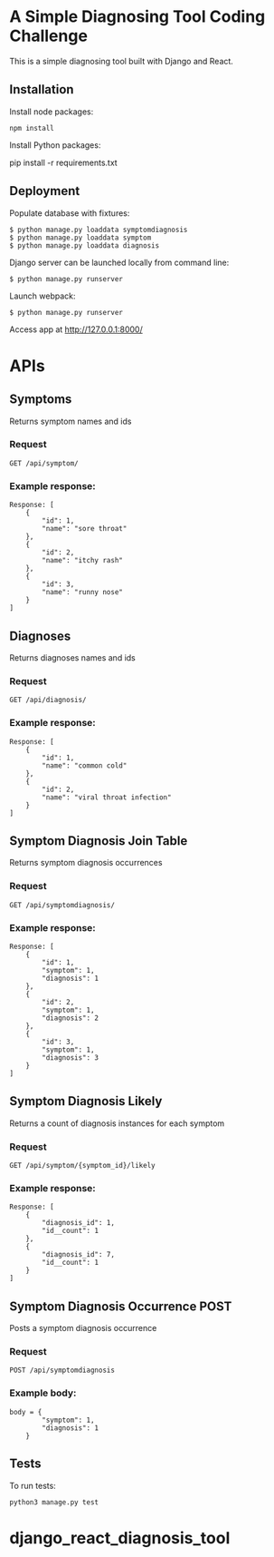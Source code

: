 # A Simple Diagnosing Tool Coding Challenge

This is a simple diagnosing tool built with Django and React.

## Installation

Install node packages:

```
npm install
```

Install Python packages:

pip install -r requirements.txt

## Deployment

Populate database with fixtures:

```
$ python manage.py loaddata symptomdiagnosis
$ python manage.py loaddata symptom
$ python manage.py loaddata diagnosis

```

Django server can be launched locally from command line:

```
$ python manage.py runserver
```

Launch webpack:

```
$ python manage.py runserver
```

Access app at http://127.0.0.1:8000/

# APIs

## Symptoms

Returns symptom names and ids

### Request

`GET /api/symptom/`

### Example response:

```
Response: [
    {
        "id": 1,
        "name": "sore throat"
    },
    {
        "id": 2,
        "name": "itchy rash"
    },
    {
        "id": 3,
        "name": "runny nose"
    }
]

```

## Diagnoses

Returns diagnoses names and ids

### Request

`GET /api/diagnosis/`

### Example response:

```
Response: [
    {
        "id": 1,
        "name": "common cold"
    },
    {
        "id": 2,
        "name": "viral throat infection"
    }
]

```

## Symptom Diagnosis Join Table

Returns symptom diagnosis occurrences

### Request

`GET /api/symptomdiagnosis/`

### Example response:

```
Response: [
    {
        "id": 1,
        "symptom": 1,
        "diagnosis": 1
    },
    {
        "id": 2,
        "symptom": 1,
        "diagnosis": 2
    },
    {
        "id": 3,
        "symptom": 1,
        "diagnosis": 3
    }
]

```

## Symptom Diagnosis Likely

Returns a count of diagnosis instances for each symptom

### Request

`GET /api/symptom/{symptom_id}/likely`

### Example response:

```
Response: [
    {
        "diagnosis_id": 1,
        "id__count": 1
    },
    {
        "diagnosis_id": 7,
        "id__count": 1
    }
]

```

## Symptom Diagnosis Occurrence POST

Posts a symptom diagnosis occurrence

### Request

`POST /api/symptomdiagnosis`

### Example body:

```
body = {
        "symptom": 1,
        "diagnosis": 1
    }
```

## Tests

To run tests:

```
python3 manage.py test
```
# django_react_diagnosis_tool
